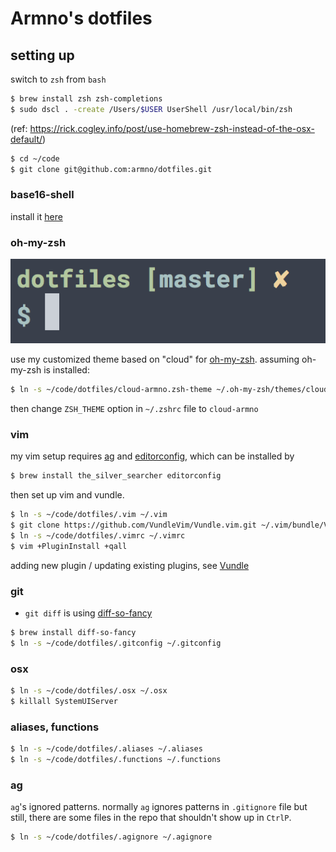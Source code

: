 # Armno's dotfiles

## setting up

switch to `zsh` from `bash`

```sh
$ brew install zsh zsh-completions
$ sudo dscl . -create /Users/$USER UserShell /usr/local/bin/zsh
```

(ref: https://rick.cogley.info/post/use-homebrew-zsh-instead-of-the-osx-default/)

```sh
$ cd ~/code
$ git clone git@github.com:armno/dotfiles.git
```

### base16-shell

install it [here](https://github.com/chriskempson/base16-shell)

### oh-my-zsh

![modified cloud theme](screenshot.png)

use my customized theme based on "cloud" for [oh-my-zsh](http://ohmyz.sh/). assuming oh-my-zsh is installed:

```sh
$ ln -s ~/code/dotfiles/cloud-armno.zsh-theme ~/.oh-my-zsh/themes/cloud-armno.zsh-theme
```

then change `ZSH_THEME` option in `~/.zshrc` file to `cloud-armno`

### vim

my vim setup requires [ag](https://github.com/ggreer/the_silver_searcher)
and [editorconfig](http://editorconfig.org), which can be installed by

```sh
$ brew install the_silver_searcher editorconfig
```

then set up vim and vundle.

```sh
$ ln -s ~/code/dotfiles/.vim ~/.vim
$ git clone https://github.com/VundleVim/Vundle.vim.git ~/.vim/bundle/Vundle.vim
$ ln -s ~/code/dotfiles/.vimrc ~/.vimrc
$ vim +PluginInstall +qall
```

adding new plugin / updating existing plugins, see [Vundle](https://github.com/gmarik/Vundle.vim)

### git

- `git diff` is using [diff-so-fancy](https://github.com/so-fancy/diff-so-fancy)

```sh
$ brew install diff-so-fancy
$ ln -s ~/code/dotfiles/.gitconfig ~/.gitconfig
```

### osx

```sh
$ ln -s ~/code/dotfiles/.osx ~/.osx
$ killall SystemUIServer
```

### aliases, functions

```sh
$ ln -s ~/code/dotfiles/.aliases ~/.aliases
$ ln -s ~/code/dotfiles/.functions ~/.functions
```

### ag

`ag`'s ignored patterns. normally `ag` ignores patterns in `.gitignore` file but still, there are some files in the repo that shouldn't show up in `CtrlP`.

```sh
$ ln -s ~/code/dotfiles/.agignore ~/.agignore
```

